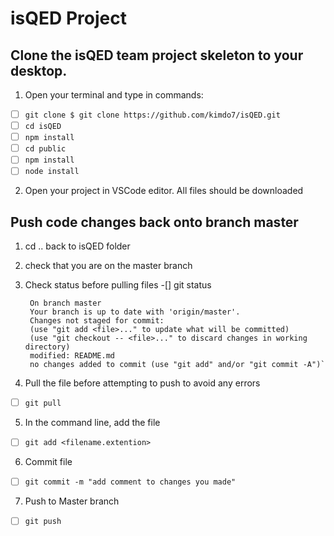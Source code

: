 # isQED Project

  

## Clone the isQED team project skeleton to your desktop.

  

1. Open your terminal and type in commands:
-[ ] `git clone $ git clone https://github.com/kimdo7/isQED.git`
-[ ] `cd isQED`
-[ ] `npm install`
-[ ] `cd public`
-[ ] `npm install`
-[ ] `node install`

2. Open your project in VSCode editor. All files should be downloaded
  
## Push code changes back onto branch master
1. cd .. back to isQED folder
2. check that you are on the master branch
3. Check status before pulling files
-[] git status

		On branch master
		Your branch is up to date with 'origin/master'.
		Changes not staged for commit:
		(use "git add <file>..." to update what will be committed)
		(use "git checkout -- <file>..." to discard changes in working directory)
		modified: README.md
		no changes added to commit (use "git add" and/or "git commit -A")`

4. Pull the file before attempting to push to avoid any errors
-[ ] `git pull`

5. In the command line, add the file
-[ ] `git add <filename.extention>`

6. Commit file
-[ ] `git commit -m "add comment to changes you made"`

7. Push to Master branch
-[ ] `git push`

